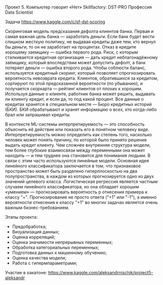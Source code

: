 Проект 5. Компьютер говорит «Нет»  Skillfactory: DST-PRO Профессия Data Scientist

Задача https://www.kaggle.com/c/sf-dst-scoring

Скоринговая модель предсказания дефолта клиентов банка.
Первая и самая важная цель банка — заработать деньги. Если банк будет вести слишком жесткую политику, не выдавая кредиты даже тем, кто вернул бы деньги, то он не заработает на процентах. Отказ в кредите хорошему заемщику — ошибка первого рода. Риск, с которым сталкивается кредитная организация — дать кредит неблагонадёжному заёмщику, который впоследствии может допустить дефолт, а банк потеряет деньги — ошибка второго рода.
Чтобы соблюсти баланс, используется кредитный скоринг, который позволяет спрогнозировать вероятность невозврата кредита. Клиентов, обратившихся за кредитом, сортируют по этой предсказанной вероятности (по убыванию), и получается скоркарта — рейтинг клиентов от плохих к хорошим. 
Используя данные о клиенте, работник банка может решить, выдавать ли клиенту кредит, и если да, то под какой процент.
Все данные о кредитах хранятся в специальном месте — Бюро кредитных историй (БКИ). БКИ обрабатывают и хранят информацию о всех, кто когда-либо брал или запрашивал кредиты. 

В контексте ML-системы интерпретируемость — это способность объяснить её действие или показать его в понятном человеку виде. Интерпретируемость можно определить как степень того, насколько человек может понять причину, по которой было принято решение выдать кредит клиенту.
Чем сложнее внутренняя структура модели, тем более глубокие взаимосвязи между переменными она может находить — и тем труднее она становится для понимания людьми. В связи с этим часто используются линейные модели.
Основная идея линейного классификатора заключается в том, что признаковое пространство может быть разделено гиперплоскостью на два полупространства, в каждом из которых прогнозируется одно из двух значений целевого класса.
Логистическая регрессия является частным случаем линейного классификатора, но она обладает хорошим «умением» — прогнозировать вероятность р отнесения примера к классу "+".
Прогнозирование не просто ответа ("+1" или "-1"), а именно вероятности отнесения к классу "+1" во многих задачах является очень важным бизнес-требованием.

Этапы проекта:
- Предобработка;
- Визуализация данных;
- Оценка корреляций;
- Оценка значимости непрерывных переменных;
- Обработка категориальных переменных;
- Подготовка данных к машинному обучению;
- Оценка качества модели;
- Работа с гипермпараметрами;

Участие в  хакатоне: https://www.kaggle.com/aleksandrnischik/project5-aleksandr
